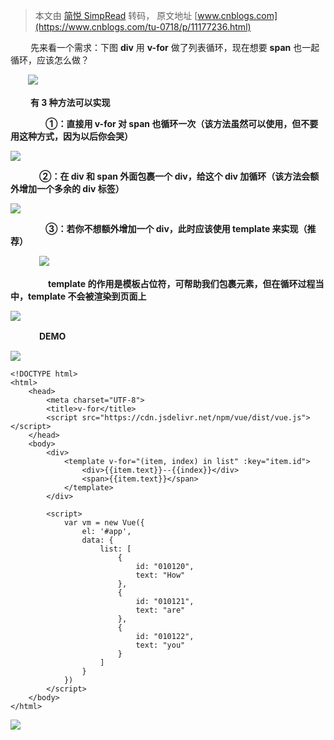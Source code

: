 > 本文由 [简悦 SimpRead](http://ksria.com/simpread/) 转码， 原文地址 [www.cnblogs.com](https://www.cnblogs.com/tu-0718/p/11177236.html)

　　 先来看一个需求：下图 **div** 用 **v-for** 做了列表循环，现在想要 **span** 也一起循环，应该怎么做？

　　![](https://img2018.cnblogs.com/blog/1033257/201907/1033257-20190712164625460-1928620960.png)

 　　**有 3 种方法可以实现**

　　　　**①：直接用 v-for 对 span 也循环一次（该方法虽然可以使用，但不要用这种方式，因为以后你会哭）**

 **![](https://img2018.cnblogs.com/blog/1033257/201907/1033257-20190712165422856-1347852359.png)** 

　　　 **②：在 div 和 span 外面包裹一个 div，给这个 div 加循环（该方法会额外增加一个多余的 div 标签）**

 **![](https://img2018.cnblogs.com/blog/1033257/201907/1033257-20190712170004482-47785674.png)** 

　　　　**③：若你不想额外增加一个 div，此时应该使用 template 来实现（推荐）**

 　　　![](https://img2018.cnblogs.com/blog/1033257/201907/1033257-20190712170550800-1552793217.png)

　　　　 **template 的作用是模板占位符，可帮助我们包裹元素，但在循环过程当中，template 不会被渲染到页面上**

 **![](https://img2018.cnblogs.com/blog/1033257/201907/1033257-20190712170648925-862181331.png)** 

 　　　**DEMO**

[![](http://common.cnblogs.com/images/copycode.gif)](javascript:void(0); "复制代码")

```
<!DOCTYPE html>
<html>
    <head>
        <meta charset="UTF-8">
        <title>v-for</title>
        <script src="https://cdn.jsdelivr.net/npm/vue/dist/vue.js"></script>
    </head>
    <body>
        <div>
            <template v-for="(item, index) in list" :key="item.id">
                <div>{{item.text}}--{{index}}</div>
                <span>{{item.text}}</span>
            </template>
        </div>
        
        <script>
            var vm = new Vue({
                el: '#app',
                data: {
                    list: [
                        {
                            id: "010120",
                            text: "How"
                        },
                        {
                            id: "010121",
                            text: "are"
                        },
                        {
                            id: "010122",
                            text: "you"
                        }
                    ]
                }
            })
        </script>
    </body>
</html>
```

[![](http://common.cnblogs.com/images/copycode.gif)](javascript:void(0); "复制代码")